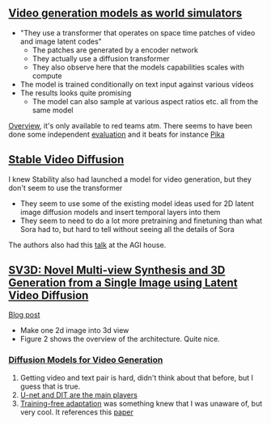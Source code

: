 ## [Video generation models as world simulators](https://openai.com/research/video-generation-models-as-world-simulators)
- "They use a transformer that operates on space time patches of video and image latent codes"
  - The patches are generated by a encoder network
  - They actually use a diffusion transformer
  - They also observe here that the models capabilities scales with compute  
- The model is trained conditionally on text input against various videos
- The results looks quite promising
  - The model can also sample at various aspect ratios etc. all from the same model

[Overview](https://openai.com/sora), it's only available to red teams atm. There seems to have been done some independent [evaluation](https://arxiv.org/pdf/2402.17403.pdf) and it beats for instance [Pika](https://pika.art/home)


## [Stable Video Diffusion](https://static1.squarespace.com/static/6213c340453c3f502425776e/t/655ce779b9d47d342a93c890/1700587395994/stable_video_diffusion.pdf)
I knew Stability also had launched a model for video generation, but they don't seem to use the transformer
- They seem to use some of the existing model ideas used for 2D latent image diffusion models and insert temporal layers into them  
- They seem to need to do a lot more pretraining and finetuning than what Sora had to, but hard to tell without seeing all the details of Sora

The authors also had this [talk](https://www.youtube.com/watch?v=U3J6R9gfUhU) at the AGI house.

## [SV3D: Novel Multi-view Synthesis and 3D Generation from a Single Image using Latent Video Diffusion](https://arxiv.org/pdf/2403.12008)
[Blog post](https://stability.ai/news/introducing-stable-video-3d)

- Make one 2d image into 3d view
- Figure 2 shows the overview of the architecture. Quite nice.

### [Diffusion Models for Video Generation](https://lilianweng.github.io/posts/2024-04-12-diffusion-video/)
1. Getting video and text pair is hard, didn't think about that before, but I guess that is true.
2. [U-net and DIT are the main players](https://lilianweng.github.io/posts/2021-07-11-diffusion-models/#model-architecture)
3. [Training-free adaptation](https://lilianweng.github.io/posts/2024-04-12-diffusion-video/#training-free-adaptation) was something knew that I was unaware of, but very cool. It references this [paper](https://arxiv.org/pdf/2303.13439)
